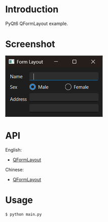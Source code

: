 
# Introduction

PyQt6 QFormLayout example.


# Screenshot

![FormLayout](../res/09-FormLayout.png)


# API

English:

- [QFormLayout](../../Class-0/QtWidget/QFormLayout.md)

Chinese:

- [QFormLayout](../../Class-0/QtWidget/QFormLayout.CN.md)


# Usage

```bash
$ python main.py
```

